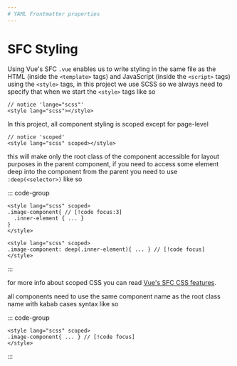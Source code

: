 ```yaml
---
# YAML Frontmatter properties
---
```


# SFC Styling

Using Vue's SFC `.vue` enables us to write styling in the same file as the HTML (inside the `<template>` tags) and JavaScript (inside the `<script>` tags) using the `<style>` tags, in this project we use SCSS so we always need to specify that when we start the `<style>` tags like so

```vue
// notice 'lange="scss"'
<style lang="scss"></style>
```

In this project, all component styling is scoped except for page-level

```vue
// notice 'scoped'
<style lang="scss" scoped></style>
```

this will make only the root class of the component accessible for layout purposes in the parent component, if you need to access some element deep into the component from the parent you need to use `:deep(<selector>)` like so

::: code-group

```vue [component.vue]
<style lang="scss" scoped>
.image-component{ // [!code focus:3]
  .inner-element { ... }
}
</style>
```

```vue [parent.vue]
<style lang="scss" scoped>
.image-component: deep(.inner-element){ ... } // [!code focus]
</style>
```

:::

for more info about scoped CSS you can read [Vue's SFC CSS features](https://vuejs.org/api/sfc-css-features.html).

all components need to use the same component name as the root class name with kabab cases syntax like so

::: code-group

```vue [imageComponent.vue]
<style lang="scss" scoped>
.image-component{ ... } // [!code focus]
</style>
```

:::
